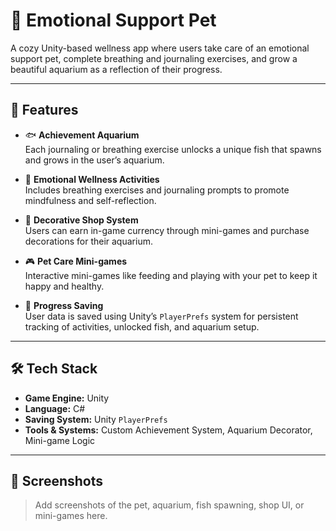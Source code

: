 # 🐾 Emotional Support Pet

A cozy Unity-based wellness app where users take care of an emotional support pet, complete breathing and journaling exercises, and grow a beautiful aquarium as a reflection of their progress.

---

## 🌟 Features

- 🐟 **Achievement Aquarium**  
  Each journaling or breathing exercise unlocks a unique fish that spawns and grows in the user’s aquarium.

- 🧠 **Emotional Wellness Activities**  
  Includes breathing exercises and journaling prompts to promote mindfulness and self-reflection.

- 🛒 **Decorative Shop System**  
  Users can earn in-game currency through mini-games and purchase decorations for their aquarium.

- 🎮 **Pet Care Mini-games**  
  Interactive mini-games like feeding and playing with your pet to keep it happy and healthy.

- 💾 **Progress Saving**  
  User data is saved using Unity’s `PlayerPrefs` system for persistent tracking of activities, unlocked fish, and aquarium setup.

---

## 🛠️ Tech Stack

- **Game Engine:** Unity
- **Language:** C#
- **Saving System:** Unity `PlayerPrefs`
- **Tools & Systems:** Custom Achievement System, Aquarium Decorator, Mini-game Logic

---

## 📸 Screenshots

> Add screenshots of the pet, aquarium, fish spawning, shop UI, or mini-games here.


